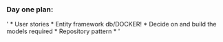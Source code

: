 ### Day one plan:

'
	* User stories
	* Entity framework db/DOCKER!
	* Decide on and build the models required
	* Repository pattern
	* 
'